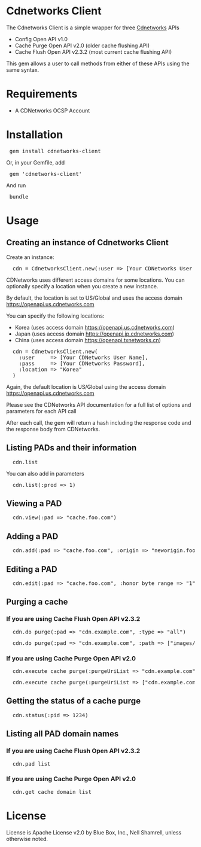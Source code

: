 # Cdnetworks Client

The Cdnetworks Client is a simple wrapper for three [Cdnetworks](http://www.cdnetworks.com/) APIs
* Config Open API v1.0
* Cache Purge Open API v2.0 (older cache flushing API)
* Cache Flush Open API v2.3.2 (most current cache flushing API)

This gem allows a user to call methods from either of these APIs using the same syntax.

# Requirements
* A CDNetworks OCSP Account

# Installation
<pre> gem install cdnetworks-client </pre>

Or, in your Gemfile, add
<pre> gem 'cdnetworks-client' </pre>

And run
<pre> bundle </pre>
# Usage

## Creating an instance of Cdnetworks Client
Create an instance:
<pre>
  cdn = CdnetworksClient.new(:user => [Your CDNetworks User Name], :pass => [Your CDNetworks Password])
</pre>

CDNetworks uses different access domains for some locations.  You can optionally specify a location when you create a new instance.

By default, the location is set to US/Global and uses the access domain https://openapi.us.cdnetworks.com

You can specify the following locations:
* Korea (uses access domain https://openapi.us.cdnetworks.com)
* Japan (uses access domain https://openapi.jp.cdnetworks.com)
* China (uses access domain https://openapi.txnetworks.cn)

<pre>
  cdn = CdnetworksClient.new(
    :user     => [Your CDNetworks User Name],
    :pass     => [Your CDNetworks Password],
    :location => "Korea"
  )
</pre>

Again, the default location is US/Global using the access domain https://openapi.us.cdnetworks.com

Please see the CDNetworks API documentation for a full list of options and parameters for each API call

After each call, the gem will return a hash including the response code and the response body from CDNetworks.

## Listing PADs and their information
<pre>
  cdn.list
</pre>

You can also add in parameters
<pre>
  cdn.list(:prod => 1)
</pre>

## Viewing a PAD
<pre>
  cdn.view(:pad => "cache.foo.com")
</pre>

## Adding a PAD
<pre>
  cdn.add(:pad => "cache.foo.com", :origin => "neworigin.foo.com")
</pre>

## Editing a PAD
<pre>
  cdn.edit(:pad => "cache.foo.com", :honor_byte_range => "1")
</pre>

## Purging a cache

### If you are using Cache Flush Open API v2.3.2

<pre>
  cdn.do_purge(:pad => "cdn.example.com", :type => "all")
</pre>

<pre>
  cdn.do_purge(:pad => "cdn.example.com", :path => ["images/one.jpg", "images/two.jpg")
</pre>

### If you are using Cache Purge Open API v2.0
<pre>
  cdn.execute_cache_purge(:purgeUriList => "cdn.example.com")
</pre>

<pre>
  cdn.execute_cache_purge(:purgeUriList => ["cdn.example.com", "cdn.foo.com"])
</pre>

## Getting the status of a cache purge
<pre>
  cdn.status(:pid => 1234)
</pre>

## Listing all PAD domain names

### If you are using Cache Flush Open API v2.3.2
<pre>
  cdn.pad_list
</pre>

### If you are using Cache Purge Open API v2.0
<pre>
  cdn.get_cache_domain_list
</pre>

# License
License is Apache License v2.0 by Blue Box, Inc., Nell Shamrell, unless otherwise noted.
